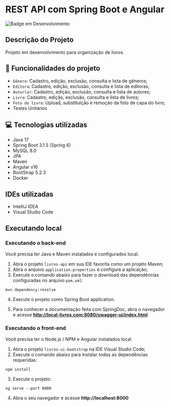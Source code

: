 # REST API com Spring Boot e Angular

![Badge em Desenvolvimento](http://img.shields.io/static/v1?label=STATUS&message=EM%20DESENVOLVIMENTO&color=GREEN&style=for-the-badge)

## Descrição do Projeto

Projeto em desenvolvimento para organização de livros.

## :hammer: Funcionalidades do projeto

- `Gênero`: Cadastro, edição, exclusão, consulta e lista de gêneros;
- `Editora`: Cadastro, edição, exclusão, consulta e lista de editoras;
- `Autor(a)`: Cadastro, edição, exclusão, consulta e lista de autores;
- `Livro`: Cadastro, edição, exclusão, consulta e lista de livros;
- `Foto do livro`: Upload, substituição e remoção da foto de capa do livro;
- Testes Unitários

## :computer: Tecnologias utilizadas
- Java 17
- Spring Boot 3.1.5 (Spring 6)
- MySQL 8.0
- JPA
- Maven
- Angular v16
- BootStrap 5.2.3
- Docker

## IDEs utilizadas
 - IntelliJ IDEA
 - Visual Studio Code

## Executando local

### Executando o back-end

Você precisa ter Java e Maven instalados e configurados local.

1. Abra o projeto `livros-api` em sua IDE favorita como um projeto Maven; 
2. Abra o arquivo `application.properties` e configure a aplicação;
3. Execute o comando abaixo para fazer o download das dependências configuradas no arquivo `pom.xml`:

```
mvn dependency:resolve
```

4. Execute o projeto como Spring Boot application.

5. Para conhecer a documentação feita com SpringDoc, abra o navegador e acesse **http://local-livros.com:8080/swagger-ui/index.html**

### Executando o front-end

Você precisa ter o Node.js / NPM e Angular instalados local.

1. Abra o projeto `livros-ui-bootstrap` na IDE Visual Studio Code;
2. Execute o comando abaixo para instalar todas as dependências requeridas:

```
npm install
```

3. Execute o projeto:

```
ng serve --port 8000
```

4. Abra o seu navegador e acesse **http://localhost:8000**